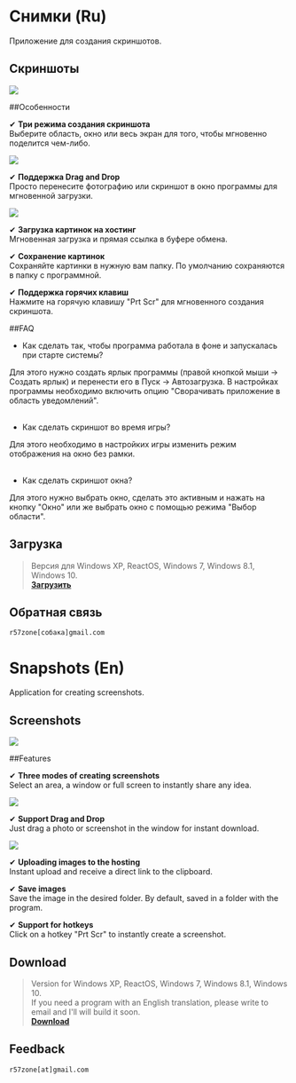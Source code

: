 # Снимки (Ru)
Приложение для создания скриншотов.

## Скриншоты
![](https://cloud.githubusercontent.com/assets/9499881/7238897/df3ef0a8-e7b6-11e4-83d1-67605af2913d.png)

##Особенности

✔ **Три режима создания скриншота**<br>
Выберите область, окно или весь экран для того, чтобы мгновенно поделится чем-либо.<br>

![](https://cloud.githubusercontent.com/assets/9499881/7239173/c7e9586a-e7b8-11e4-8a56-d04c4413df06.png)

✔ **Поддержка Drag and Drop**<br>
Просто перенесите фотографию или скриншот в окно программы для мгновенной загрузки.<br>

![](https://cloud.githubusercontent.com/assets/9499881/7239082/2ffeeb96-e7b8-11e4-915e-71d35b4e9038.png)

✔ **Загрузка картинок на хостинг**<br>
Мгновенная загрузка и прямая ссылка в буфере обмена.<br>

✔ **Сохранение картинок**<br>
Сохраняйте картинки в нужную вам папку. По умолчанию сохраняются в папку с программной.<br>

✔ **Поддержка горячих клавиш**<br>
Нажмите на горячую клавишу "Prt Scr" для мгновенного создания скриншота.

##FAQ
- Как сделать так, чтобы программа работала в фоне и запускалась при старте системы?

Для этого нужно создать ярлык программы (правой кнопкой мыши → Создать ярлык) и перенести его в Пуск → Автозагрузка. В настройках программы необходимо включить опцию "Сворачивать приложение в область уведомлений".<br><br>
- Как сделать скриншот во время игры?

Для этого необходимо в настройких игры изменить режим отображения на окно без рамки.<br>
<br>
- Как сделать скриншот окна?

Для этого нужно выбрать окно, сделать это активным и нажать на кнопку "Окно" или же выбрать окно с помощью режима "Выбор области".

## Загрузка
>Версия для Windows XP, ReactOS, Windows 7, Windows 8.1, Windows 10.<br>
**[Загрузить](https://github.com/r57zone/Snapshots-for-Windows/releases)**<br>

## Обратная связь
`r57zone[собака]gmail.com`

# Snapshots (En)
Application for creating screenshots.

## Screenshots
![](https://cloud.githubusercontent.com/assets/9499881/5708161/3ca91fb8-9aa8-11e4-9206-464a03bb980d.png)

##Features

✔ **Three modes of creating screenshots**<br>
Select an area, a window or full screen to instantly share any idea.<br>

![](https://cloud.githubusercontent.com/assets/9499881/5708190/69a35b8c-9aa8-11e4-8b0d-d9dbac9aa678.png)

✔ **Support Drag and Drop**<br>
Just drag a photo or screenshot in the window for instant download.<br>

![](https://cloud.githubusercontent.com/assets/9499881/5708179/563c4d1a-9aa8-11e4-86e6-967540260a63.png)

✔ **Uploading images to the hosting**<br>
Instant upload and receive a direct link to the clipboard.<br>

✔ **Save images**<br>
Save the image in the desired folder. By default, saved in a folder with the program.<br>

✔ **Support for hotkeys**<br>
Click on a hotkey "Prt Scr" to instantly create a screenshot.<br>

## Download
>Version for Windows XP, ReactOS, Windows 7, Windows 8.1, Windows 10.<br>
>If you need a program with an English translation, please write to email and I'll will build it soon.<br>
**[Download](https://github.com/r57zone/Snapshots-for-Windows/releases)**<br>

## Feedback
`r57zone[at]gmail.com`